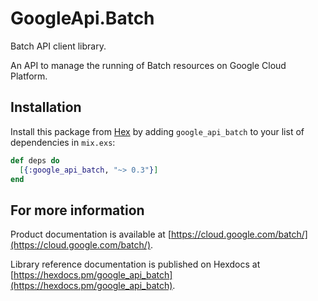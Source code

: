# GoogleApi.Batch

Batch API client library.

An API to manage the running of Batch resources on Google Cloud Platform.

## Installation

Install this package from [Hex](https://hex.pm) by adding
`google_api_batch` to your list of dependencies in `mix.exs`:

```elixir
def deps do
  [{:google_api_batch, "~> 0.3"}]
end
```

## For more information

Product documentation is available at [https://cloud.google.com/batch/](https://cloud.google.com/batch/).

Library reference documentation is published on Hexdocs at
[https://hexdocs.pm/google_api_batch](https://hexdocs.pm/google_api_batch).
